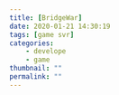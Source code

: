 ```yaml
---
title: [BridgeWar]
date: 2020-01-21 14:30:19
tags: [game svr]
categories:
    - develope
    - game
thumbnail: ""
permalink: ""
---
```

